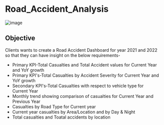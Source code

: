 # Road_Accident_Analysis

![image](https://github.com/abhishekpattajoshi/Road_Accident_Analysis/assets/131600014/a5f31593-fae0-455f-bffe-eea46f04ccd1)

## Objective
Clients wants to create a Road Accident Dashboard for year 2021 and 2022 so that they can have insight on the below requirements-
- Primary KPI-Total Casualties and Total Accident values for Current Year and YoY growth
- Primary KPI's-Total Casualties by Accident Severity for Current Year and YoY growth
- Secondary KPI's-Total Casualties with respect to vehicle type for Current Year
- Monthly trend showing comparison of casualties for Current Year and Previous Year
- Casualties by Road Type for Current year
- Current year casualties by Area/Location and by Day & Night
- Total casualties and Toatal accidents by location
